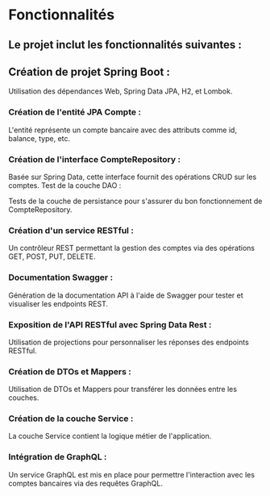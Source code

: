 # Fonctionnalités
## Le projet inclut les fonctionnalités suivantes :

## Création de projet Spring Boot :

Utilisation des dépendances Web, Spring Data JPA, H2, et Lombok.
### Création de l'entité JPA Compte :

L'entité représente un compte bancaire avec des attributs comme id, balance, type, etc.
### Création de l'interface CompteRepository :

Basée sur Spring Data, cette interface fournit des opérations CRUD sur les comptes.
Test de la couche DAO :

Tests de la couche de persistance pour s'assurer du bon fonctionnement de CompteRepository.
### Création d'un service RESTful :

Un contrôleur REST permettant la gestion des comptes via des opérations GET, POST, PUT, DELETE.
### Documentation Swagger :

Génération de la documentation API à l'aide de Swagger pour tester et visualiser les endpoints REST.
### Exposition de l'API RESTful avec Spring Data Rest :

Utilisation de projections pour personnaliser les réponses des endpoints RESTful.
### Création de DTOs et Mappers :

Utilisation de DTOs et Mappers pour transférer les données entre les couches.
### Création de la couche Service :

La couche Service contient la logique métier de l'application.
### Intégration de GraphQL :

Un service GraphQL est mis en place pour permettre l'interaction avec les comptes bancaires via des requêtes GraphQL.
